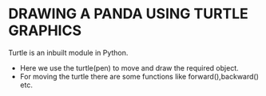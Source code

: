 # DRAWING A PANDA USING TURTLE GRAPHICS
Turtle is an inbuilt module in Python. 
- Here we use the turtle(pen) to move and draw the required object.
- For moving the turtle there are some functions like forward(),backward() etc.
